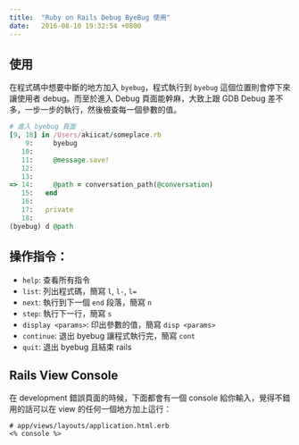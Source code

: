 ```yaml
---
title:  "Ruby on Rails Debug ByeBug 使用"
date:   2016-08-10 19:32:54 +0800
---
```


## 使用

在程式碼中想要中斷的地方加入 `byebug`，程式執行到 `byebug` 這個位置則會停下來讓使用者 debug。而至於進入 Debug 頁面能幹麻，大致上跟 GDB Debug 差不多，一步一步的執行，然後檢查每一個參數的值。

```ruby
# 進入 byebug 頁面
[9, 18] in /Users/akiicat/someplace.rb
    9:     byebug
   10:
   11:     @message.save!
   12:
   13:
=> 14:     @path = conversation_path(@conversation)
   15:   end
   16:
   17:   private
   18:
(byebug) d @path
```

<!--excerpt-->

## 操作指令：

- `help`: 查看所有指令
- `list`: 列出程式碼，簡寫 `l`, `l-`, `l=`
- `next`: 執行到下一個 `end` 段落，簡寫 `n`
- `step`: 執行下一行，簡寫 `s`
- `display <params>`: 印出參數的值，簡寫 `disp <params>`
- `continue`: 退出 byebug 讓程式執行完，簡寫 `cont`
- `quit`: 退出 byebug 且結束 rails

## Rails View Console

在 development 錯誤頁面的時候，下面都會有一個 console 給你輸入，覺得不錯用的話可以在 view 的任何一個地方加上這行：

```erb
# app/views/layouts/application.html.erb
<% console %>
```
